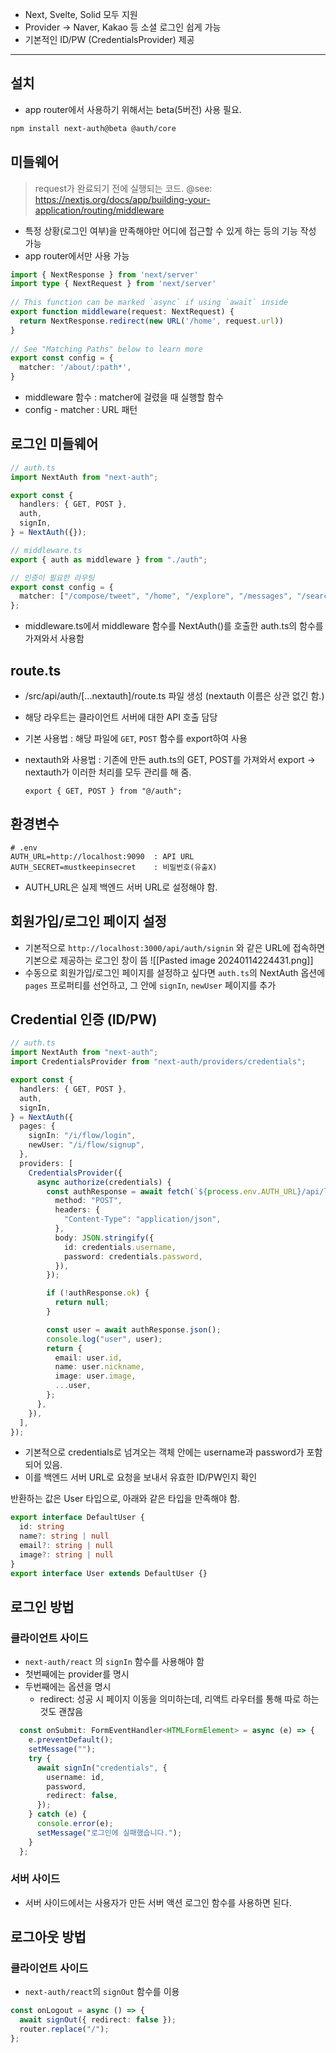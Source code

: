 - Next, Svelte, Solid 모두 지원
- Provider -> Naver, Kakao 등 소셜 로그인 쉽게 가능
- 기본적인 ID/PW (CredentialsProvider) 제공

---

## 설치

- app router에서 사용하기 위해서는 beta(5버전) 사용 필요.

```zsh
npm install next-auth@beta @auth/core
```

## 미들웨어

> request가 완료되기 전에 실행되는 코드.
> @see: https://nextjs.org/docs/app/building-your-application/routing/middleware

- 특정 상황(로그인 여부)을 만족해야만 어디에 접근할 수 있게 하는 등의 기능 작성 가능
- app router에서만 사용 가능

```ts
import { NextResponse } from 'next/server'
import type { NextRequest } from 'next/server'
 
// This function can be marked `async` if using `await` inside
export function middleware(request: NextRequest) {
  return NextResponse.redirect(new URL('/home', request.url))
}
 
// See "Matching Paths" below to learn more
export const config = {
  matcher: '/about/:path*',
}
```

- middleware 함수 : matcher에 걸렸을 때 실행할 함수
- config - matcher : URL 패턴

## 로그인 미들웨어

```ts
// auth.ts
import NextAuth from "next-auth";

export const {
  handlers: { GET, POST },
  auth,
  signIn,
} = NextAuth({});

```

```ts
// middleware.ts
export { auth as middleware } from "./auth";

// 인증이 필요한 라우팅
export const config = {
  matcher: ["/compose/tweet", "/home", "/explore", "/messages", "/search"],
};

```

- middleware.ts에서 middleware 함수를 NextAuth()를 호출한 auth.ts의 함수를 가져와서 사용함

## route.ts

- /src/api/auth/[...nextauth]/route.ts 파일 생성 (nextauth 이름은 상관 없긴 함.)
- 해당 라우트는 클라이언트 서버에 대한 API 호출 담당
- 기본 사용법 : 해당 파일에 `GET`, `POST` 함수를 export하여 사용
- nextauth와 사용법 : 기존에 만든 auth.ts의 GET, POST를 가져와서 export -> nextauth가 이러한 처리를 모두 관리를 해 줌.

	```tsx
	export { GET, POST } from "@/auth";
	```

## 환경변수

```.env
# .env
AUTH_URL=http://localhost:9090  : API URL
AUTH_SECRET=mustkeepinsecret    : 비밀번호(유출X)
```

- AUTH_URL은 실제 백엔드 서버 URL로 설정해야 함.

## 회원가입/로그인 페이지 설정

- 기본적으로 `http://localhost:3000/api/auth/signin` 와 같은 URL에 접속하면 기본으로 제공하는 로그인 창이 뜸
	![[Pasted image 20240114224431.png]]
- 수동으로 회원가입/로그인 페이지를 설정하고 싶다면 `auth.ts`의 NextAuth 옵션에 `pages` 프로퍼티를 선언하고, 그 안에 `signIn`, `newUser` 페이지를 추가

## Credential 인증 (ID/PW)

```ts
// auth.ts
import NextAuth from "next-auth";
import CredentialsProvider from "next-auth/providers/credentials";

export const {
  handlers: { GET, POST },
  auth,
  signIn,
} = NextAuth({
  pages: {
    signIn: "/i/flow/login",
    newUser: "/i/flow/signup",
  },
  providers: [
    CredentialsProvider({
      async authorize(credentials) {
        const authResponse = await fetch(`${process.env.AUTH_URL}/api/login`, {
          method: "POST",
          headers: {
            "Content-Type": "application/json",
          },
          body: JSON.stringify({
            id: credentials.username,
            password: credentials.password,
          }),
        });

        if (!authResponse.ok) {
          return null;
        }

        const user = await authResponse.json();
        console.log("user", user);
        return {
          email: user.id,
          name: user.nickname,
          image: user.image,
          ...user,
        };
      },
    }),
  ],
});


```

- 기본적으로 credentials로 넘겨오는 객체 안에는 username과 password가 포함되어 있음.
- 이를 백엔드 서버 URL로 요청을 보내서 유효한 ID/PW인지 확인

반환하는 값은 User 타입으로, 아래와 같은 타입을 만족해야 함.

```ts
export interface DefaultUser {  
  id: string  
  name?: string | null  
  email?: string | null  
  image?: string | null  
}
export interface User extends DefaultUser {}

```

## 로그인 방법

### 클라이언트 사이드

- `next-auth/react` 의 `signIn` 함수를 사용해야 함
- 첫번째에는 provider를 명시
- 두번째에는 옵션을 명시
	- redirect: 성공 시 페이지 이동을 의미하는데, 리액트 라우터를 통해 따로 하는것도 괜찮음

```ts
  const onSubmit: FormEventHandler<HTMLFormElement> = async (e) => {
    e.preventDefault();
    setMessage("");
    try {
      await signIn("credentials", {
        username: id,
        password,
        redirect: false,
      });
    } catch (e) {
      console.error(e);
      setMessage("로그인에 실패했습니다.");
    }
  };
```

### 서버 사이드

- 서버 사이드에서는 사용자가 만든 서버 액션 로그인 함수를 사용하면 된다.

## 로그아웃 방법

### 클라이언트 사이드

- `next-auth/react`의 `signOut` 함수를 이용

```ts
const onLogout = async () => {  
  await signOut({ redirect: false });  
  router.replace("/");  
};
```